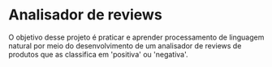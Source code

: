 # Analisador de reviews

O objetivo desse projeto é praticar e aprender processamento de linguagem natural por meio do desenvolvimento de um analisador de reviews de produtos que as classifica em 'positiva' ou 'negativa'.
